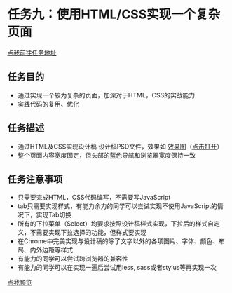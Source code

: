 # 任务九：使用HTML/CSS实现一个复杂页面
[点我前往任务地址](http://ife.baidu.com/course/detail/id/113)

## 任务目的
*	通过实现一个较为复杂的页面，加深对于HTML，CSS的实战能力
*	实践代码的复用、优化

## 任务描述
*	通过HTML及CSS实现设计稿 设计稿PSD文件，效果如 [效果图](http://7xrp04.com1.z0.glb.clouddn.com/task_1_9_2.jpg)（[点击打开](http://7xrp04.com1.z0.glb.clouddn.com/task_1_9_2.jpg)）
*	整个页面内容宽度固定，但头部的蓝色导航和浏览器宽度保持一致

## 任务注意事项
*	只需要完成HTML，CSS代码编写，不需要写JavaScript
*	tab只需要实现样式，有能力余力的同学可以尝试实现不使用JavaScript的情况下，实现Tab切换
*	所有的下拉菜单（Select）均要求按照设计稿样式实现，下拉后的样式自定义，不需要实现下拉选择的功能，但样式要实现
*	在Chrome中完美实现与设计稿的除了文字以外的各项图片、字体、颜色、布局、内外边距等样式
*	有能力的同学可以尝试跨浏览器的兼容性
*	有能力的同学可以在实现一遍后尝试用less, sass或者stylus等再实现一次

[点我预览](http://htmlpreview.github.io/?https://github.com/RAAMENN/ife2017/blob/master/html%2Bcss/%E4%BB%BB%E5%8A%A1%E4%B9%9D/%E4%BB%BB%E5%8A%A1%E4%B9%9D.html)